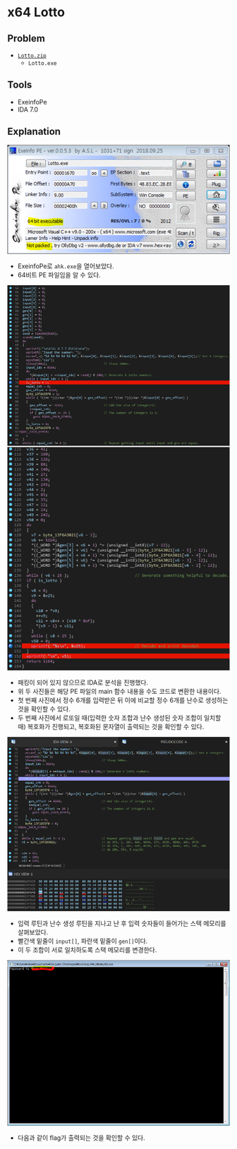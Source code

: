 # x64 Lotto

## Problem
* [`Lotto.zip`](./Lotto.zip)
    - `Lotto.exe`

## Tools
* ExeinfoPe
* IDA 7.0

## Explanation
![](./1.PNG?raw=true)
* ExeinfoPe로 `ahk.exe`을 열어보았다.
* 64비트 PE 파일임을 알 수 있다.

![](./2-1.PNG?raw=true)
![](./2-2.PNG?raw=true)
* 패킹이 되어 있지 않으므로 IDA로 분석을 진행했다.
* 위 두 사진들은 해당 PE 파일의 main 함수 내용을 수도 코드로 변환한 내용이다.
* 첫 번째 사진에서 정수 6개를 입력받은 뒤 이에 비교할 정수 6개를 난수로 생성하는 것을 확인할 수 있다.
* 두 번째 사진에서 로또일 때(입력한 숫자 조합과 난수 생성된 숫자 조합이 일치할 때) 복호화가 진행되고, 복호화된 문자열이 출력되는 것을 확인할 수 있다.

![](./3.PNG?raw=true)
* 입력 루틴과 난수 생성 루틴을 지나고 난 후 입력 숫자들이 들어가는 스택 메모리를 살펴보았다.
* 빨간색 밑줄이 `input[]`, 파란색 밑줄이 `gen[]`이다.
* 이 두 조합이 서로 일치하도록 스택 메모리를 변경한다.

![](./4.PNG?raw=true)
* 다음과 같이 flag가 출력되는 것을 확인할 수 있다.
